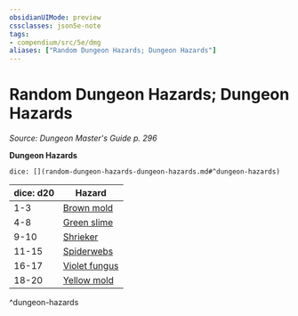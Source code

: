 ```yaml
---
obsidianUIMode: preview
cssclasses: json5e-note
tags:
- compendium/src/5e/dmg
aliases: ["Random Dungeon Hazards; Dungeon Hazards"]
---
```

# Random Dungeon Hazards; Dungeon Hazards
*Source: Dungeon Master's Guide p. 296* 

**Dungeon Hazards**

`dice: [](random-dungeon-hazards-dungeon-hazards.md#^dungeon-hazards)`

| dice: d20 | Hazard |
|-----------|--------|
| 1-3 | [Brown mold](5E2014官方资源/traps-hazards/brown-mold.md) |
| 4-8 | [Green slime](5E2014官方资源/traps-hazards/green-slime.md) |
| 9-10 | [Shrieker](5E2014官方资源/bestiary/plant/shrieker.md) |
| 11-15 | [Spiderwebs](5E2014官方资源/traps-hazards/webs.md) |
| 16-17 | [Violet fungus](5E2014官方资源/bestiary/plant/violet-fungus.md) |
| 18-20 | [Yellow mold](5E2014官方资源/traps-hazards/yellow-mold.md) |
^dungeon-hazards